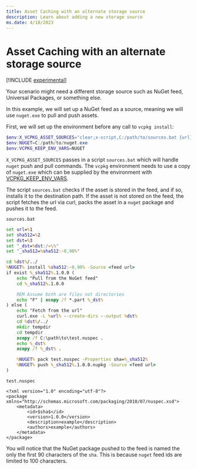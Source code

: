 ```yaml
---
title: Asset Caching with an alternate storage source
description: Learn about adding a new storage source
ms.date: 4/18/2023
---
```


# Asset Caching with an alternate storage source

[!INCLUDE [experimental](../../includes/experimental.md)]

Your scenario might need a different storage source such as NuGet feed, Universal Packages, or something else.

In this example, we will set up a NuGet feed as a source, meaning we will use `nuget.exe` to pull and push assets.

First, we will set up the environment before any call to `vcpkg install`:
```powershell
$env:X_VCPKG_ASSET_SOURCES="clear;x-script,C:/path/to/sources.bat {url} {sha512} {dst};x-block-origin"
$env:NUGET=C:/path/to/nuget.exe
$env:VCPKG_KEEP_ENV_VARS=NUGET
```
`X_VCPKG_ASSET_SOURCES` passes in a script `sources.bat` which will handle `nuget` push and pull commands. The `vcpkg` environment needs to use a copy of `nuget.exe` which can be supplied by the environment with [VCPKG_KEEP_ENV_VARS](config-environment.md#vcpkg_keep_env_vars).

The script `sources.bat` checks if the asset is stored in the feed, and if so, installs it to the destination path. If the asset is not stored on the feed, the script fetches the url via curl, packs the asset in a `nuget` package and pushes it to the feed.


`sources.bat`
```bat
set url=%1
set sha512=%2
set dst=%3
set "_dst=%dst:/=\%"
set "_sha512=%sha512:~0,90%"

cd %dst%/../
%NUGET% install %sha512:~0,90% -Source <feed url>
if exist %_sha512%.1.0.0 (
    echo "Pull from the NuGet feed"
    cd %_sha512%.1.0.0

    REM Assume both are files not directories
    echo "F" | xcopy /f *.part %_dst%
) else (
    echo "Fetch from the url"
    curl.exe -L %url% --create-dirs --output %dst%
    cd %dst%/../
    mkdir tempdir
    cd tempdir
    xcopy /f C:\path\to\test.nuspec .
    echo %_dst%
    xcopy /f %_dst% .

    %NUGET% pack test.nuspec -Properties sha=%_sha512%
    %NUGET% push %_sha512%.1.0.0.nupkg -Source <feed url>
)
```

`test.nuspec`
```
<?xml version="1.0" encoding="utf-8"?>
<package xmlns="http://schemas.microsoft.com/packaging/2010/07/nuspec.xsd">
    <metadata>
        <id>$sha$</id>
        <version>1.0.0</version>
        <description>example</description>
        <authors>example</authors>
    </metadata>
</package>
```

You will notice that the NuGet package pushed to the feed is named the only the first 90 characters of the `sha`. This is because `nuget` feed ids are limited to 100 characters.